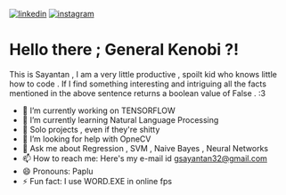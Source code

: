 [![linkedin](https://github.com/vladTHEimpaler07/img_kekw/blob/master/linknedin_img.jpg)](https://www.linkedin.com/in/sayantan-ganguly-464459197/)
[![instagram](https://github.com/vladTHEimpaler07/img_kekw/blob/master/insta_img.jpg)](https://www.instagram.com/die_hard_hazard/)

# Hello there ; General Kenobi ?!

This is Sayantan , I am a very little productive , spoilt kid who knows little how to code .
If I find something interesting and intriguing all the facts mentioned in the above sentence returns a boolean value of False .
:3


- 🔭 I’m currently working on TENSORFLOW
- 🌱 I’m currently learning Natural Language Processing
- 👯 Solo projects , even if they're shitty
- 🤔 I’m looking for help with OpneCV
- 💬 Ask me about Regression , SVM , Naive Bayes , Neural Networks 
- 📫 How to reach me: Here's my e-mail id [gsayantan32@gmail.com](mailto:gsayantan32@gmail.com)
- 😄 Pronouns: Paplu
- ⚡ Fun fact: I use WORD.EXE in online fps

